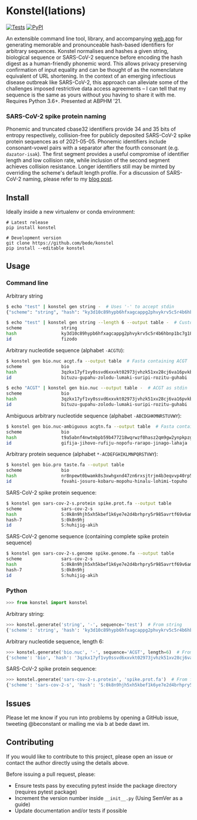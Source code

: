 # Konstel(lations)

[![Tests](https://img.shields.io/github/workflow/status/bede/konstel/tests)](https://github.com/bede/konstel/actions)
[![PyPI](https://img.shields.io/pypi/v/konstel.svg?color=brightgreen)](https://badge.fury.io/py/konstel)

An extensible command line tool, library, and accompanying [web app](https://konstel.ew.r.appspot.com) for generating memorable and pronounceable hash-based identifiers for arbitrary sequences. Konstel normalises and hashes a given string, biological sequence or SARS-CoV-2 sequence before encoding the hash digest as a human-friendly phonemic word. This allows privacy preserving confirmation of input equality and can be thought of as the nomenclature equivalent of URL shortening. In the context of an emerging infectious disease outbreak like SARS-CoV-2, this approach can alleviate some of the challenges imposed restrictive data access agreements – I can tell that my sequence is the same as yours without you having to share it with me. Requires Python 3.6+. Presented at ABPHM '21.

### SARS-CoV-2 spike protein naming

Phonemic and truncated cbase32 identifiers provide 34 and 35 bits of entropy respectively, collision-free for publicly deposited SARS-CoV-2 spike protein sequences as of 2021-05-05. Phonemic identifiers include consonant-vowel pairs with a separator after the fourth consonant (e.g. `dazator-isak`). The first segment provides a useful compromise of identifier length and low collision rate, while inclusion of the second segment achieves collision resistance. Longer identifiers still may be minted by overriding the scheme's default length profile. For a discussion of SARS-CoV-2 naming, please refer to my [blog post](https://log.bede.im/2021/01/19/covid-hashes).

## Install

Ideally inside a new virtualenv or conda environment:

```shell
# Latest release
pip install konstel

# Development version
git clone https://github.com/bede/konstel
pip install --editable konstel
```


## Usage 

### Command line

Arbitrary string

```bash
$ echo "test" | konstel gen string -  # Uses '-' to accept stdin
{"scheme": "string", "hash": "ky3d10c89hypb6hfxagcappg2phvykrv5c5r4b6hbnp1bc7g1840", "id": "fizodo-tafado-fahudu-tinino-mozupo-pagaji-kotabi"}

$ echo "test" | konstel gen string --length 6 --output table -  # Custom length, tabular output
scheme               string         
hash                 ky3d10c89hypb6hfxagcappg2phvykrv5c5r4b6hbnp1bc7g1840
id                   fizodo   
```

Arbitrary nucleotide sequence (alphabet `-ACGTU`):

```bash
$ konstel gen bio.nuc acgt.fa --output table  # Fasta containing ACGT
scheme               bio            
hash                 3qzkx17yf1vy0ssvd6xxvkt02973jvhzk51xv28cj6va16pvkbr0
id                   bituzu-gupahu-zolodu-lumaki-suripi-rozitu-guhabi

$ echo "ACGT" | konstel gen bio.nuc --output table -  # ACGT as stdin
scheme               bio        
hash                 3qzkx17yf1vy0ssvd6xxvkt02973jvhzk51xv28cj6va16pvkbr0
id                   bituzu-gupahu-zolodu-lumaki-suripi-rozitu-guhabi
```
Ambiguous arbitrary nucleotide sequence (alphabet `-ABCDGHKMNRSTUVWY`):
```bash
$ konstel gen bio.nuc-ambiguous acgtn.fa --output table  # Fasta containing ACGTN
scheme               bio            
hash                 t9a5abnf4nwtmbpb59b477218wqrwzf0hasz2qm9gw2ynpkpzgpg
id                   gifija-jihovo-rufiju-nopofu-rarapo-jinago-lahaja
```

Arbitrary protein sequence (alphabet `*-ACDEFGHIKLMNPQRSTVWY`):

```bash
$ konstel gen bio.pro taste.fa --output table
scheme               bio            
hash                 nr8npewt0bwamk8s3xwhgxnd47zn6rxsjtrjm4b3eqvvp40rp5g0
id                   fovahi-josuro-kobaru-mopohu-hinalu-lohimi-topuho
```

SARS-CoV-2 spike protein sequence:

```bash
$ konstel gen sars-cov-2-s.protein spike.prot.fa --output table
scheme               sars-cov-2-s   
hash                 S:0k8n9hjh5xh5kbef1k6ye7e2d4brhpry5r985avrtf69v6amrbc0
hash-7               S:0k8n9hj      
id                   S:huhijig-akih 
```

SARS-CoV-2 genome sequence (containing complete spike protein sequence)

```bash
$ konstel gen sars-cov-2-s.genome spike.genome.fa --output table
scheme               sars-cov-2-s   
hash                 S:0k8n9hjh5xh5kbef1k6ye7e2d4brhpry5r985avrtf69v6amrbc0
hash-7               S:0k8n9hj     
id                   S:huhijig-akih  
```

### Python

```python
>>> from konstel import konstel
```

Arbitrary string:

```python
>>> konstel.generate('string', '-', sequence='test')  # From string
{'scheme': 'string', 'hash': 'ky3d10c89hypb6hfxagcappg2phvykrv5c5r4b6hbnp1bc7g1840', 'id': 'fizodo-tafado-fahudu-tinino-mozupo-pagaji-kotabi'}
```

Arbitrary nucleotide sequence, length 6:

```python
>>> konstel.generate('bio.nuc', '-', sequence='ACGT', length=6)  # From string
{'scheme': 'bio', 'hash': '3qzkx17yf1vy0ssvd6xxvkt02973jvhzk51xv28cj6va16pvkbr0', 'id': 'bituzu'}
```

SARS-CoV-2 spike protein sequence:

```python
>>> konstel.generate('sars-cov-2-s.protein', 'spike.prot.fa')  # From fasta file
{'scheme': 'sars-cov-2-s', 'hash': 'S:0k8n9hjh5xh5kbef1k6ye7e2d4brhpry5r985avrtf69v6amrbc0', 'hash-7': 'S:0k8n9hj', 'id': 'S:huhijig-akih'}
```

## Issues

Please let me know if you run into problems by opening a GitHub issue, tweeting @beconstant or mailing me via b at bede dawt im.

## Contributing

If you would like to contribute to this project, please open an issue or contact the author directly using the details above.

Before issuing a pull request, please:

- Ensure tests pass by executing pytest inside the package directory (requires pytest package)
- Increment the version number inside `__init__.py` (Using SemVer as a guide)
- Update documentation and/or tests if possible

